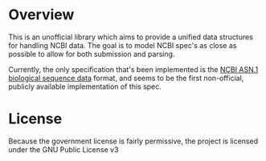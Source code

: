 # Overview

This is an unofficial library which aims to provide a unified data structures
for handling NCBI data. The goal is to model NCBI spec's as close as possible to
allow for both submission and parsing.

Currently, the only specification that's been implemented is the [NCBI ASN.1 biological
sequence data](https://www.ncbi.nlm.nih.gov/IEB/ToolBox/C_DOC/lxr/source/asn/) format,
and seems to be the first non-official, publicly available implementation of this spec.


# License

Because the government license is fairly permissive, the project is licensed
under the GNU Public License v3